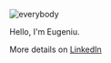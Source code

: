 ![everybody](https://github.com/emunteanu/emunteanu/blob/9a3da2a0184047a906266fbbd0bd084d52286d45/Nob_cares.png)

Hello, I'm Eugeniu.

More details on [LinkedIn](https://www.linkedin.com/in/emunteanu/)